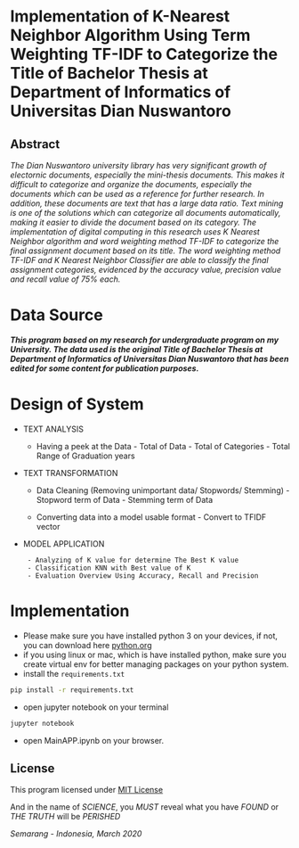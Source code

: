# Implementation of K-Nearest Neighbor Algorithm Using Term Weighting TF-IDF to Categorize the Title of Bachelor Thesis at Department of Informatics of Universitas Dian Nuswantoro

## Abstract
_The Dian Nuswantoro university library has very significant growth of electornic documents, especially the mini-thesis documents. This makes it difficult to categorize and organize the documents, especially the documents which can be used as a reference for further research.  In addition, these documents are text that has a large data ratio. Text mining is one of the solutions which can categorize all documents automatically, making it easier to divide the document based on its category. The implementation of digital computing in this research uses K Nearest Neighbor algorithm and word weighting method TF-IDF  to categorize the final assignment document based on its title. The word weighting method  TF-IDF and K Nearest Neighbor Classifier are able to classify the final assignment categories, evidenced by the accuracy value, precision value and recall value of 75% each._

# Data Source
**_This program based on my research for undergraduate program on my University. The data used is the original Title of Bachelor Thesis at Department of Informatics of Universitas Dian Nuswantoro that has been edited for some content for publication purposes._**

# Design of System
*  TEXT ANALYSIS

    * Having a peek at the Data
            - Total of Data
            - Total of Categories
            - Total Range of Graduation years

*  TEXT TRANSFORMATION

    * Data Cleaning (Removing unimportant data/ Stopwords/ Stemming)
            - Stopword term of Data
            - Stemming term of Data

    * Converting data into a model usable format
            - Convert to TFIDF vector

*  MODEL APPLICATION

        - Analyzing of K value for determine The Best K value
        - Classification KNN with Best value of K
        - Evaluation Overview Using Accuracy, Recall and Precision

# Implementation

- Please make sure you have installed python 3 on your devices, if not, you can download here [python.org](https://www.python.org/downloads/)
- if you using linux or mac, which is have installed python, make sure you create virtual env for better managing packages on your python system.
- install the `requirements.txt`
```bash
pip install -r requirements.txt
```
- open jupyter notebook on your terminal
```bash
jupyter notebook
```
- open MainAPP.ipynb on your browser.


## License
This program licensed under [MIT License](LICENSE.md)

And in the name of *SCIENCE*, you *MUST* reveal what you have *FOUND* or *THE TRUTH* will be *PERISHED*

_Semarang - Indonesia, March 2020_